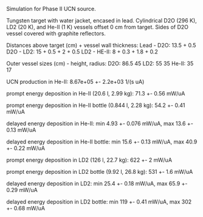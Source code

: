 Simulation for Phase II UCN source.

Tungsten target with water jacket, encased in lead.
Cylindrical D2O (296 K), LD2 (20 K), and He-II (1 K) vessels offset 0 cm from target.
Sides of D2O vessel covered with graphite reflectors.

Distances above target (cm) + vessel wall thickness:
Lead - D2O: 13.5 + 0.5
D2O - LD2: 15 + 0.5 + 2 + 0.5
LD2 - HE-II: 8 + 0.3 + 1.8 + 0.2

Outer vessel sizes (cm) - height, radius:
D2O: 86.5 45
LD2: 55 35
He-II: 35 17

UCN production in He-II:
8.67e+05 +- 2.2e+03 1/(s uA)

prompt energy deposition in He-II (20.6 l, 2.99 kg):
71.3 +- 0.56 mW/uA

prompt energy deposition in He-II bottle (0.844 l, 2.28 kg):
54.2 +- 0.41 mW/uA

delayed energy deposition in He-II:
min 4.93 +- 0.076 mW/uA, max 13.6 +- 0.13 mW/uA

delayed energy deposition in He-II bottle:
min 15.6 +- 0.13 mW/uA, max 40.9 +- 0.22 mW/uA

prompt energy deposition in LD2 (126 l, 22.7 kg):
622 +- 2 mW/uA

prompt energy deposition in LD2 bottle (9.92 l, 26.8 kg):
531 +- 1.6 mW/uA

delayed energy deposition in LD2:
min 25.4 +- 0.18 mW/uA, max 65.9 +- 0.29 mW/uA

delayed energy deposition in LD2 bottle:
min 119 +- 0.41 mW/uA, max 302 +- 0.68 mW/uA

